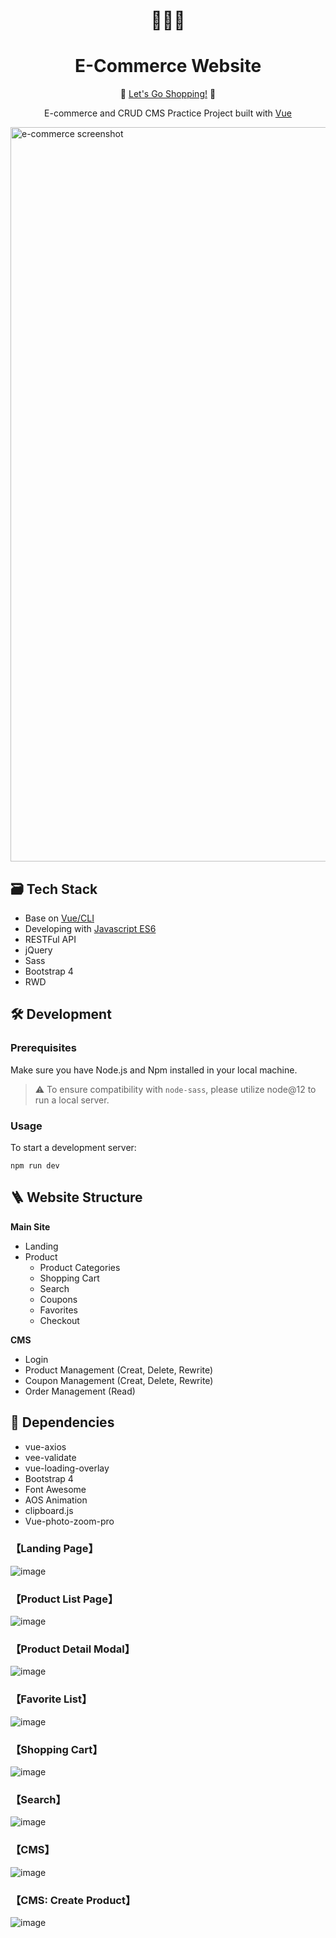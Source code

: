 <h1 align="center">
  🛒🛒🛒
</h1>
<h1 align="center">
  E-Commerce Website
</h1>
<p align="center">
    🛒  <a href="https://viboloveyou12.github.io/VueEcommerce/dist/#/" target="_blank">Let's Go Shopping!</a>    🛒
</p>
<p align="center">
  E-commerce and CRUD CMS Practice Project built with <a href="https://vuejs.org/" target="_blank">Vue </a>
</p>

<img width="1175" alt="e-commerce screenshot" src="https://github.com/viboloveyou12/VueEcommerce/blob/master/src/assets/img/readmeImg/playstuff_mockup.png?raw=true">

## 🗃️ Tech Stack
- Base on [Vue/CLI](https://cli.vuejs.org/)
- Developing with [Javascript ES6](https://javascript.info/)
- RESTFul API
- jQuery
- Sass
- Bootstrap 4
- RWD

## 🛠 Development
### Prerequisites
Make sure you have Node.js and Npm installed in your local machine.

> ⚠️ To ensure compatibility with `node-sass`, please utilize node@12 to run a local server.

### Usage
To start a development server:
```
npm run dev
```

## 🪜 Website Structure
**Main Site**
* Landing
* Product
  * Product Categories
  * Shopping Cart
  * Search
  * Coupons
  * Favorites
  * Checkout 

**CMS**
* Login
* Product Management (Creat, Delete, Rewrite)
* Coupon Management (Creat, Delete, Rewrite)
* Order Management (Read)

## 📘 Dependencies
* vue-axios
* vee-validate
* vue-loading-overlay
* Bootstrap 4
* Font Awesome
* AOS Animation
* clipboard.js
* Vue-photo-zoom-pro


### 【Landing Page】
![image](https://raw.githubusercontent.com/viboloveyou12/VueEcommerce/master/src/assets/img/readmeImg/%E9%A6%96%E9%A0%81.png)

### 【Product List Page】
![image](https://raw.githubusercontent.com/viboloveyou12/VueEcommerce/master/src/assets/img/readmeImg/%E7%94%A2%E5%93%81%E9%A0%81.png)

### 【Product Detail Modal】
![image](https://raw.githubusercontent.com/viboloveyou12/VueEcommerce/master/src/assets/img/readmeImg/%E7%94%A2%E5%93%81modal.png)

### 【Favorite List】
![image](https://raw.githubusercontent.com/viboloveyou12/VueEcommerce/master/src/assets/img/readmeImg/%E6%88%91%E7%9A%84%E6%9C%80%E6%84%9B.png)

### 【Shopping Cart】
![image](https://raw.githubusercontent.com/viboloveyou12/VueEcommerce/master/src/assets/img/readmeImg/%E8%B3%BC%E7%89%A9%E8%BB%8A.png)

### 【Search】
![image](https://raw.githubusercontent.com/viboloveyou12/VueEcommerce/master/src/assets/img/readmeImg/%E6%90%9C%E5%B0%8B.png)

### 【CMS】
![image](https://raw.githubusercontent.com/viboloveyou12/VueEcommerce/master/src/assets/img/readmeImg/%E5%BE%8C%E5%8F%B0.png)

### 【CMS: Create Product】
![image](https://raw.githubusercontent.com/viboloveyou12/VueEcommerce/master/src/assets/img/readmeImg/%E6%96%B0%E5%A2%9E%E7%94%A2%E5%93%81.png)
